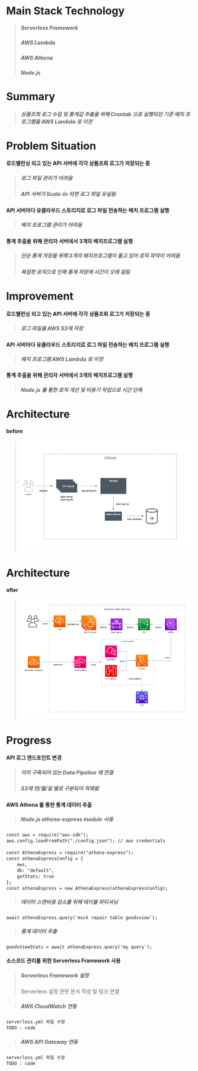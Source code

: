 # Main Stack Technology
> ##### Serverless Framework
> ##### AWS Lambda
> ##### AWS Athena
> ##### Node.js


# Summary
> ##### 상품조회 로그 수집 및 통계값 추출을 위해 Crontab 으로 실행되던 기존 배치 프로그램을 AWS Lambda 로 이전

# Problem Situation
#### 로드밸런싱 되고 있는 API 서버에 각각 상품조회 로그가 저장되는 중
> ##### 로그 파일 관리가 어려움
> ##### API 서버가 Scale-In 되면 로그 파일 유실됨

#### API 서버마다 유클라우드 스토리지로 로그 파일 전송하는 배치 프로그램 실행
> ##### 배치 프로그램 관리가 어려움

#### 통계 추출을 위해 관리자 서버에서 3개의 배치프로그램 실행
> ##### 단순 통계 저장을 위해 3개의 배치프로그램이 돌고 있어 로직 파악이 어려움
> ##### 복잡한 로직으로 인해 통계 저장에 시간이 오래 걸림

# Improvement
#### 로드밸런싱 되고 있는 API 서버에 각각 상품조회 로그가 저장되는 중
> ##### 로그 파일을 AWS S3에 저장

#### API 서버마다 유클라우드 스토리지로 로그 파일 전송하는 배치 프로그램 실행
> ##### 배치 프로그램 AWS Lambda 로 이전

#### 통계 추출을 위해 관리자 서버에서 3개의 배치프로그램 실행
> ##### Node.js 를 통한 로직 개선 및 비동기 작업으로 시간 단축

# Architecture
#### before
> ![UCloud Architecture](img/ucloud_goodsview_architecture.jpg)

# Architecture
#### after
> ![AWS Architecture](img/aws_goodsview_architecture.png)

# Progress
#### API 로그 엔드포인트 변경
> ##### 이미 구축되어 있는 Data Pipeline 에 연결</br>
> ##### S3에 연/월/일 별로 구분되어 적재됨

#### AWS Athena 를 통한 통계 데이터 추출
> ##### Node.js athena-express module 사용
```
const aws = require("aws-sdk");
aws.config.loadFromPath("./config.json"); // aws credentials

const AthenaExpress = require("athena-express");
const athenaExpressConfig = {
    aws,
    db: "default",
    getStats: true
};
const athenaExpress = new AthenaExpress(athenaExpressConfig);
``` 

> ##### 데이터 스캔비용 감소를 위해 테이블 파티셔닝
```
await athenaExpress.query('msck repair table goodsview');
```

> ##### 통계 데이터 추출
```
goodsViewStats = await athenaExpress.query('my query');
```

#### 소스코드 관리를 위한 Serverless Framework 사용
> ##### Serverless Framework 설정
> Serverless 설정 관련 문서 작성 및 링크 연결

> ##### AWS CloudWatch 연동
```
serverless.yml 파일 수정
TODO : code
```

> ##### AWS API Gateway 연동
```
serverless.yml 파일 수정
TODO : code
```
